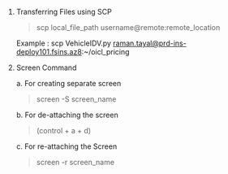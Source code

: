 1. Transferring Files using SCP  

    > scp local_file_path username@remote:remote_location
    
    Example : scp VehicleIDV.py raman.tayal@prd-ins-deploy101.fsins.az8:~/oicl_pricing 

2. Screen Command 
   
   a. For creating separate screen
    > screen -S screen_name
     
   b. For de-attaching the screen
    > (control + a + d)
   
   c. For re-attaching the Screen
    > screen -r screen_name
   